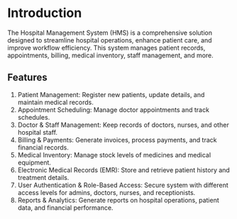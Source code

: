 # Introduction
The Hospital Management System (HMS) is a comprehensive solution designed to streamline hospital operations, enhance patient care, and improve workflow efficiency. This system manages patient records, appointments, billing, medical inventory, staff management, and more.

## Features
1. Patient Management: Register new patients, update details, and maintain medical records.
2. Appointment Scheduling: Manage doctor appointments and track schedules.
3. Doctor & Staff Management: Keep records of doctors, nurses, and other hospital staff.
4. Billing & Payments: Generate invoices, process payments, and track financial records.
5. Medical Inventory: Manage stock levels of medicines and medical equipment.
6. Electronic Medical Records (EMR): Store and retrieve patient history and treatment details.
7. User Authentication & Role-Based Access: Secure system with different access levels for admins, doctors, nurses, and receptionists.
8. Reports & Analytics: Generate reports on hospital operations, patient data, and financial performance.
